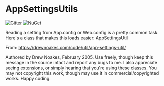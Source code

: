 # AppSettingsUtils

[![Gitter](https://img.shields.io/gitter/room/kwaxi/AppSettingsUtils.svg?maxAge=86400)](https://gitter.im/kwaxi/AppSettingsUtils) [![NuGet](https://img.shields.io/nuget/v/AppSettingsUtils.svg?maxAge=86400)](https://www.nuget.org/packages/AppSettingsUtils/)

Reading a setting from App.config or Web.config is a pretty common task. Here's a class that makes this loads easier: AppSettingsUtil

From: https://drewnoakes.com/code/util/app-settings-util/

Authored by Drew Noakes, February 2005. Use freely, though keep this message in the source intact and report any bugs to me. I also appreciate seeing extensions, or simply hearing that you're using these classes. You may not copyright this work, though may use it in commercial/copyrighted works. Happy coding.
